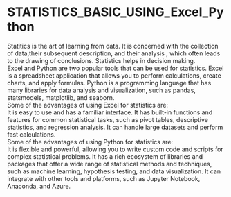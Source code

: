 # STATISTICS_BASIC_USING_Excel_Python
Statitics is the art of learning from data. It is concerned with the collection of data,their subsequent description, and their analysis , which often leads to the drawing of conclusions. Statistics helps in decision making.<BR>
Excel and Python are two popular tools that can be used for statistics. Excel is a spreadsheet application that allows you to perform calculations, create charts, and apply formulas. Python is a programming language that has many libraries for data analysis and visualization, such as pandas, statsmodels, matplotlib, and seaborn.<BR>
Some of the advantages of using Excel for statistics are:<BR>
It is easy to use and has a familiar interface.
It has built-in functions and features for common statistical tasks, such as pivot tables, descriptive statistics, and regression analysis.
It can handle large datasets and perform fast calculations.<BR>
Some of the advantages of using Python for statistics are:<BR>
It is flexible and powerful, allowing you to write custom code and scripts for complex statistical problems.
It has a rich ecosystem of libraries and packages that offer a wide range of statistical methods and techniques, such as machine learning, hypothesis testing, and data visualization.
It can integrate with other tools and platforms, such as Jupyter Notebook, Anaconda, and Azure.
